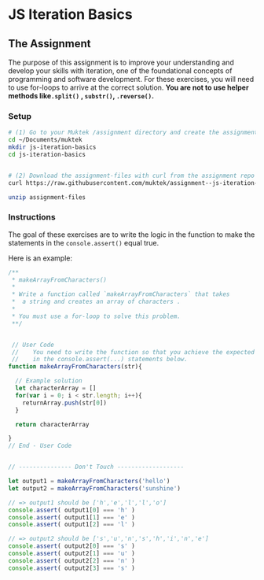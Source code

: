 # JS Iteration Basics

## The Assignment

The purpose of this assignment is to improve your understanding and develop your skills with iteration, one of the foundational concepts of programming and software development. For these exercises, you will need to use for-loops to arrive at the correct solution. **You are not to use helper methods like`.split()` , `substr()`, `.reverse()`.**


### Setup
```sh
# (1) Go to your Muktek /assignment directory and create the assignment folder
cd ~/Documents/muktek
mkdir js-iteration-basics
cd js-iteration-basics


# (2) Download the assignment-files with curl from the assignment repo and unzip
curl https://raw.githubusercontent.com/muktek/assignment--js-iteration-basics/master/assignment-files.zip > assignment-files.zip

unzip assignment-files
```

### Instructions

The goal of these exercises are to write the logic in the function to make the statements in the `console.assert()` equal true.

Here is an example:

```js
/**
 * makeArrayFromCharacters()
 *
 * Write a function called `makeArrayFromCharacters` that takes
 *  a string and creates an array of characters .
 *
 * You must use a for-loop to solve this problem.
 **/


 // User Code
 //    You need to write the function so that you achieve the expected output
 //    in the console.assert(...) statements below.
function makeArrayFromCharacters(str){

  // Example solution
  let characterArray = []
  for(var i = 0; i < str.length; i++){
    returnArray.push(str[0])
  }

  return characterArray

}
// End - User Code


// --------------- Don't Touch -------------------

let output1 = makeArrayFromCharacters('hello')
let output2 = makeArrayFromCharacters('sunshine')

// => output1 should be ['h','e','l','l','o']
console.assert( output1[0] === 'h' )
console.assert( output1[1] === 'e' )
console.assert( output1[2] === 'l' )

// => output2 should be ['s','u','n','s','h','i','n','e']
console.assert( output2[0] === 's' )
console.assert( output2[1] === 'u' )
console.assert( output2[2] === 'n' )
console.assert( output2[3] === 's' )
```
